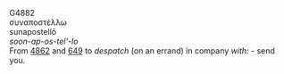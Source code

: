 <body>
  <p>G4882<br>  συναποστέλλω  <br> sunapostellō  <br><i>soon-ap-os-tel‘-lo </i><br>From <a href="g4862.htm">4862</a> and <a href="g0649.htm">649</a>  to <i>despatch</i> (on an errand) in company <i>with:</i> - send you.<br></p>
 </body>